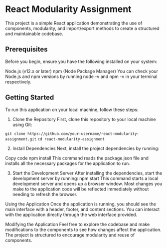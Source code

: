 # React Modularity Assignment
This project is a simple React application demonstrating the use of components, modularity, and import/export methods to create a structured and maintainable codebase.

## Prerequisites
Before you begin, ensure you have the following installed on your system:

Node.js (v12.x or later)
npm (Node Package Manager)
You can check your Node.js and npm versions by running node -v and npm -v in your terminal respectively.

## Getting Started
To run this application on your local machine, follow these steps:
1. Clone the Repository
First, clone this repository to your local machine using Git:

`git clone https://github.com/your-username/react-modularity-assignment.git`
`cd react-modularity-assignment`

2. Install Dependencies
Next, install the project dependencies by running:

Copy code
npm install
This command reads the package.json file and installs all the necessary packages for the application to run.

3. Start the Development Server
After installing the dependencies, start the development server by running:
npm start
This command starts a local development server and opens up a browser window. Most changes you make to the application code will be reflected immediately without needing to refresh the browser.

Using the Application
Once the application is running, you should see the main interface with a header, footer, and content sections. You can interact with the application directly through the web interface provided.

Modifying the Application
Feel free to explore the codebase and make modifications to the components to see how changes affect the application. The project is structured to encourage modularity and reuse of components.

